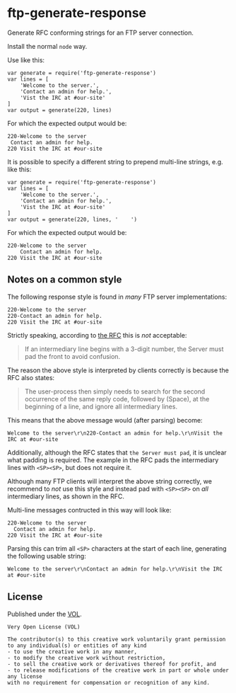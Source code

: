 # ftp-generate-response

Generate RFC conforming strings for an FTP server connection.

Install the normal `node` way.

Use like this:

	var generate = require('ftp-generate-response')
	var lines = [
		'Welcome to the server.',
		'Contact an admin for help.',
		'Vist the IRC at #our-site'
	]
	var output = generate(220, lines)

For which the expected output would be:

	220-Welcome to the server
	 Contact an admin for help.
	220 Visit the IRC at #our-site

It is possible to specify a different string to prepend multi-line
strings, e.g. like this:

	var generate = require('ftp-generate-response')
	var lines = [
		'Welcome to the server.',
		'Contact an admin for help.',
		'Vist the IRC at #our-site'
	]
	var output = generate(220, lines, '    ')

For which the expected output would be:

	220-Welcome to the server
	    Contact an admin for help.
	220 Visit the IRC at #our-site

## Notes on a common style

The following response style is found in *many* FTP server implementations:

	220-Welcome to the server
	220-Contact an admin for help.
	220 Visit the IRC at #our-site

Strictly speaking, according to [the RFC](https://tools.ietf.org/html/rfc959#page-36)
this is *not* acceptable:

> If an intermediary line begins with a 3-digit number, the Server
> must pad the front  to avoid confusion.

The reason the above style is interpreted by clients correctly
is because the RFC also states:

> The user-process then simply needs to search for the second
> occurrence of the same reply code, followed by <SP> (Space), at
> the beginning of a line, and ignore all intermediary lines.

This means that the above message would (after parsing) become:

	Welcome to the server\r\n220-Contact an admin for help.\r\nVisit the IRC at #our-site

Additionally, although the RFC states that `the Server must pad`, it
is unclear what padding is required. The example in the RFC pads the
intermediary lines with `<SP><SP>`, but does not require it.

Although many FTP clients will interpret the above string correctly, we
recommend to *not* use this style and instead pad with `<SP><SP>` on
*all* intermediary lines, as shown in the RFC.

Multi-line messages contructed in this way will look like:

	220-Welcome to the server
	  Contact an admin for help.
	220 Visit the IRC at #our-site

Parsing this can trim all `<SP>` characters at the start of each line,
generating the following usable string:

	Welcome to the server\r\nContact an admin for help.\r\nVisit the IRC at #our-site

## License

Published under the [VOL](http://veryopenlicense.com).

	Very Open License (VOL)

	The contributor(s) to this creative work voluntarily grant permission
	to any individual(s) or entities of any kind
	- to use the creative work in any manner,
	- to modify the creative work without restriction,
	- to sell the creative work or derivatives thereof for profit, and
	- to release modifications of the creative work in part or whole under any license
	with no requirement for compensation or recognition of any kind.
